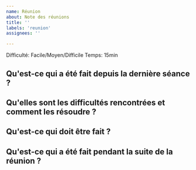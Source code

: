 ```yaml
---
name: Réunion
about: Note des réunions
title: ''
labels: 'reunion'
assignees: ''

---
```

Difficulté: Facile/Moyen/Difficile 
Temps: 15min <!-- En temps de reunion -->

## Qu'est-ce qui a été fait depuis la dernière séance ?

<!-- Liste d'issue/Text -->

## Qu'elles sont les difficultés rencontrées et comment les résoudre ?

<!-- Liste de difficultés -->

## Qu'est-ce qui doit être fait ?

<!-- Liste d'issue/Text -->

## Qu'est-ce qui a été fait pendant la suite de la réunion ?


